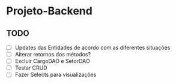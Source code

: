 # Projeto-Backend


## TODO
- [ ] Updates das Entidades de acordo com as diferentes situações
- [ ] Alterar retornos dos métodos?
- [ ] Excluir CargoDAO e SetorDAO
- [ ] Testar CRUD
- [ ] Fazer Selects para visualizações
